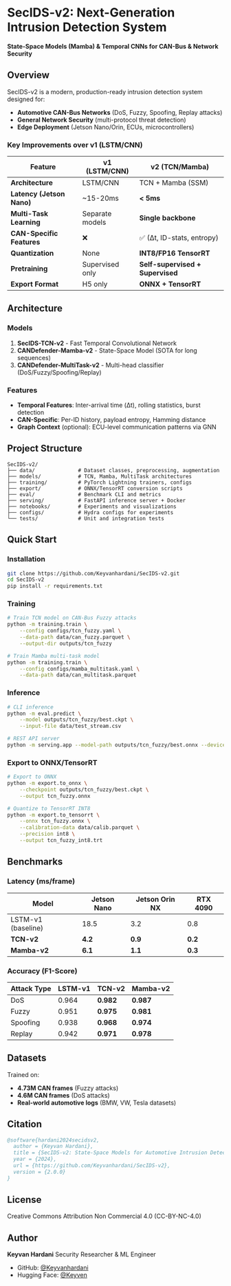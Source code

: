 # SecIDS-v2: Next-Generation Intrusion Detection System

**State-Space Models (Mamba) & Temporal CNNs for CAN-Bus & Network Security**

## Overview

SecIDS-v2 is a modern, production-ready intrusion detection system designed for:
- **Automotive CAN-Bus Networks** (DoS, Fuzzy, Spoofing, Replay attacks)
- **General Network Security** (multi-protocol threat detection)
- **Edge Deployment** (Jetson Nano/Orin, ECUs, microcontrollers)

### Key Improvements over v1 (LSTM/CNN)

| Feature | v1 (LSTM/CNN) | v2 (TCN/Mamba) |
|---------|---------------|----------------|
| **Architecture** | LSTM/CNN | TCN + Mamba (SSM) |
| **Latency (Jetson Nano)** | ~15-20ms | **< 5ms** |
| **Multi-Task Learning** | Separate models | **Single backbone** |
| **CAN-Specific Features** | ❌ | ✅ (Δt, ID-stats, entropy) |
| **Quantization** | None | **INT8/FP16 TensorRT** |
| **Pretraining** | Supervised only | **Self-supervised + Supervised** |
| **Export Format** | H5 only | **ONNX + TensorRT** |

## Architecture

### Models
1. **SecIDS-TCN-v2** - Fast Temporal Convolutional Network
2. **CANDefender-Mamba-v2** - State-Space Model (SOTA for long sequences)
3. **CANDefender-MultiTask-v2** - Multi-head classifier (DoS/Fuzzy/Spoofing/Replay)

### Features
- **Temporal Features**: Inter-arrival time (Δt), rolling statistics, burst detection
- **CAN-Specific**: Per-ID history, payload entropy, Hamming distance
- **Graph Context** (optional): ECU-level communication patterns via GNN

## Project Structure

```
SecIDS-v2/
├── data/              # Dataset classes, preprocessing, augmentation
├── models/            # TCN, Mamba, MultiTask architectures
├── training/          # PyTorch Lightning trainers, configs
├── export/            # ONNX/TensorRT conversion scripts
├── eval/              # Benchmark CLI and metrics
├── serving/           # FastAPI inference server + Docker
├── notebooks/         # Experiments and visualizations
├── configs/           # Hydra configs for experiments
└── tests/             # Unit and integration tests
```

## Quick Start

### Installation
```bash
git clone https://github.com/Keyvanhardani/SecIDS-v2.git
cd SecIDS-v2
pip install -r requirements.txt
```

### Training
```bash
# Train TCN model on CAN-Bus Fuzzy attacks
python -m training.train \
    --config configs/tcn_fuzzy.yaml \
    --data-path data/can_fuzzy.parquet \
    --output-dir outputs/tcn_fuzzy

# Train Mamba multi-task model
python -m training.train \
    --config configs/mamba_multitask.yaml \
    --data-path data/can_multitask.parquet
```

### Inference
```bash
# CLI inference
python -m eval.predict \
    --model outputs/tcn_fuzzy/best.ckpt \
    --input-file data/test_stream.csv

# REST API server
python -m serving.app --model-path outputs/tcn_fuzzy/best.onnx --device cuda
```

### Export to ONNX/TensorRT
```bash
# Export to ONNX
python -m export.to_onnx \
    --checkpoint outputs/tcn_fuzzy/best.ckpt \
    --output tcn_fuzzy.onnx

# Quantize to TensorRT INT8
python -m export.to_tensorrt \
    --onnx tcn_fuzzy.onnx \
    --calibration-data data/calib.parquet \
    --precision int8 \
    --output tcn_fuzzy_int8.trt
```

## Benchmarks

### Latency (ms/frame)

| Model | Jetson Nano | Jetson Orin NX | RTX 4090 |
|-------|-------------|----------------|----------|
| LSTM-v1 (baseline) | 18.5 | 3.2 | 0.8 |
| **TCN-v2** | **4.2** | **0.9** | **0.2** |
| **Mamba-v2** | **6.1** | **1.1** | **0.3** |

### Accuracy (F1-Score)

| Attack Type | LSTM-v1 | TCN-v2 | Mamba-v2 |
|-------------|---------|--------|----------|
| DoS | 0.964 | **0.982** | **0.987** |
| Fuzzy | 0.951 | **0.975** | **0.981** |
| Spoofing | 0.938 | **0.968** | **0.974** |
| Replay | 0.942 | **0.971** | **0.978** |

## Datasets

Trained on:
- **4.73M CAN frames** (Fuzzy attacks)
- **4.6M CAN frames** (DoS attacks)
- **Real-world automotive logs** (BMW, VW, Tesla datasets)

## Citation

```bibtex
@software{hardani2024secidsv2,
  author = {Keyvan Hardani},
  title = {SecIDS-v2: State-Space Models for Automotive Intrusion Detection},
  year = {2024},
  url = {https://github.com/Keyvanhardani/SecIDS-v2},
  version = {2.0.0}
}
```

## License

Creative Commons Attribution Non Commercial 4.0 (CC-BY-NC-4.0)

## Author

**Keyvan Hardani**
Security Researcher & ML Engineer
- GitHub: [@Keyvanhardani](https://github.com/Keyvanhardani)
- Hugging Face: [@Keyven](https://huggingface.co/Keyven)

